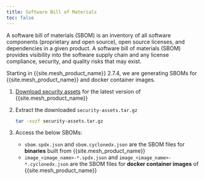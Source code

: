 ```yaml
---
title: Software Bill of Materials
toc: false
---
```


A software bill of materials (SBOM) is an inventory of all software components (proprietary and open source), open source licenses, and dependencies in a given product. A software bill of materials (SBOM) provides visibility into the software supply chain and any license compliance, security, and quality risks that may exist.

Starting in {{site.mesh_product_name}} 2.7.4, we are generating SBOMs for {{site.mesh_product_name}} and docker container images.

1. [Download security assets](https://packages.konghq.com/public/kong-mesh-binaries-release/raw/names/security-assets/versions/{{page.version}}/security-assets.tar.gz) for the latest version of {{site.mesh_product_name}}

2. Extract the downloaded `security-assets.tar.gz`

    ```sh
    tar -xvzf security-assets.tar.gz
    ```

3. Access the below SBOMs:

   * `sbom.spdx.json` and `sbom.cyclonedx.json` are the SBOM files for **binaries** built from {{site.mesh_product_name}}
   * `image_<image_name>-*.spdx.json` and `image_<image_name>-*.cyclonedx.json` are the SBOM files for **docker container images** of {{site.mesh_product_name}}
